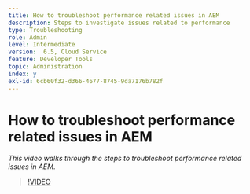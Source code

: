 ```yaml
---
title: How to troubleshoot performance related issues in AEM
description: Steps to investigate issues related to performance
type: Troubleshooting
role: Admin
level: Intermediate
version:  6.5, Cloud Service
feature: Developer Tools
topic: Administration
index: y
exl-id: 6cb60f32-d366-4677-8745-9da7176b782f
---
```

# How to troubleshoot performance related issues in AEM

*This video walks through the steps to troubleshoot performance related issues in AEM.*

>[!VIDEO](https://video.tv.adobe.com/v/335472?quality=9&learn=on)
